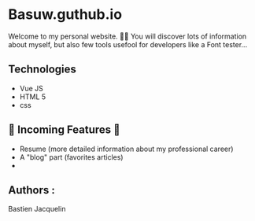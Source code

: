 # Basuw.guthub.io

Welcome to my personal website. 👋🏼
You will discover lots of information about myself, but also few tools usefool for developers like a Font tester... 

## Technologies 

- Vue JS
- HTML 5 
- css

## 🚧 Incoming Features 🚧

- Resume (more detailed information about my professional career)
- A "blog" part (favorites articles)
- 

## Authors :

Bastien Jacquelin
